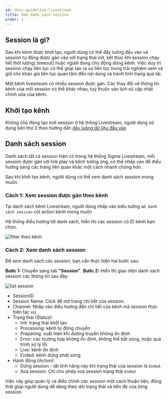 ```yaml
---
id: docs-guideline-livestream
title: Xem danh sách session
order: 1
---
```


## Session là gì?
   
Sau khi kênh được khởi tạo, người dùng có thể đẩy luồng đầu vào và session tự động được gán vào với trạng thái init, kết thúc khi session chạy hết thời lượng( timeout) hoặc người dùng chủ động dừng kênh. Việc duy trì session chạy liên tục có thể giúp tạo ra sự liên tục trong trải nghiệm xem và giữ cho khán giả liên tục quan tâm đến nội dung và tránh tình trạng quá tải.

Một kênh livestream có nhiều session được gán. Các thay đổi về thông tin kênh của mỗi session có thể khác nhau, tuỳ thuộc vào lịch sử cập nhật chỉnh sửa của kênh. 

## Khởi tạo kênh

Không chủ động tạo mới session ở hệ thống Livestream, người dùng sử dụng bên thứ 3 theo hướng dẫn [dẩy luồng dữ liệu đầu vào](../../02-get-started/03-push-data)

## Danh sách session
Danh sách tất cả session hiện có trong hệ thống Sigma Livestream, mỗi session được gán với link play và kênh tương ứng, có thể nhấp vào để điều hướng sang các trang liên quan khác một cách nhanh chóng hơn.

Sau khi khởi tạo kênh, người dùng có thể xem danh sách session mong muốn.

### Cách 1: Xem session được gán theo kênh
Tại danh sách kênh Livestream, người dùng nhấp vào biểu tưởng `mở danh sách session` cột action kênh mong muốn

Hệ thống điều hướng tới danh sách, hiển thị các session có ID kênh bạn chọn.

![filter theo kênh](/images/livestream/session-filter.png)

### Cách 2: Xem danh sách session
Để xem danh sách các session, bạn cần thực hiện hai bước sau:

**Bước 1:** Chuyển sang tab **"Session"**.
**Bước 2:** Hiển thị giao diện danh sách session các thông tin sau đây:

![list session](/images/livestream/list-session.png)

* SessionID
* Session Name: Click để mở trang chi tiết của session.
* Channel: Nhấp vào điều hướng đến chi tiết của kênh mà session thực hiện tác vụ.
* Trạng thái (Status):
    * Init: trạng thái khởi tạo
    * Processing: kênh tự động chuyển
    * Preparing: xuất hiện khi đường truyền không ổn định
    * Error: các trường hợp không ổn định, không thể bắt sóng, hoặc quá trình xử lý lỗi
    * Live: kênh ổn định
    * Ended: kênh dừng phát sóng
* Hành động (Action):
    * Dừng session - tắt tính năng này khi trạng thái của session là `Ended`.
    * Xoá session: Chỉ cho phép xoá session trạng thái `Ended`

Việc này giúp quản lý và điều chỉnh các session một cách thuận tiện, đồng thời giúp người dùng dễ dàng theo dõi trạng thái và tiến độ của từng session.